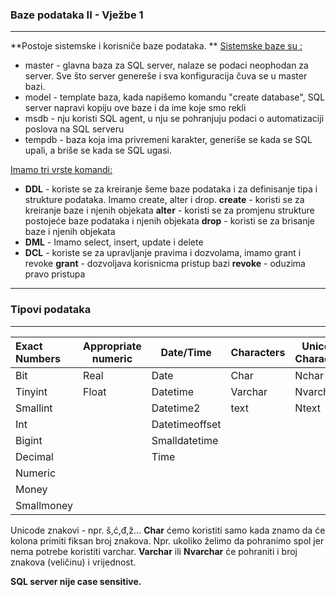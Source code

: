 ### Baze podataka II - Vježbe 1

<hr>

**Postoje sistemske i korisniče baze podataka. **
<u>Sistemske baze su :</u> 

- master - glavna baza za SQL server, nalaze se podaci neophodan za server. Sve što server genereše i sva konfiguracija čuva se u master bazi.
- model - template baza, kada napišemo komandu "create database", SQL server napravi kopiju ove baze i da ime koje smo rekli
- msdb - nju koristi SQL agent, u nju se pohranjuju podaci o automatizaciji poslova na SQL serveru
- tempdb - baza koja ima privremeni karakter, generiše se kada se SQL upali, a briše se kada se SQL ugasi. 

<u>Imamo tri vrste komandi:</u> 

- **DDL** - koriste se za kreiranje šeme baze podataka i za definisanje tipa i strukture podataka. Imamo create, alter i drop. 
  	**create** - koristi se za kreiranje baze i njenih objekata
  	**alter** - koristi se za promjenu strukture postojeće baze podataka i njenih objekata
  	**drop** - koristi se za brisanje baze i njenih objekata
- **DML** - Imamo select, insert, update i delete
- **DCL** - koriste se za upravljanje pravima i dozvolama, imamo grant i revoke
  	**grant** - dozvoljava korisnicma pristup bazi
  	**revoke** - oduzima pravo pristupa 

<hr>

### Tipovi podataka

<hr>

| Exact Numbers | Appropriate numeric | Date/Time      | Characters | Unicode Characters | BInary    | Others           |
| :------------ | ------------------- | -------------- | ---------- | ------------------ | --------- | ---------------- |
| Bit           | Real                | Date           | Char       | Nchar              | Binary    | Cursor           |
| Tinyint       | Float               | Datetime       | Varchar    | Nvarchar           | Image     | Hierarchyid      |
| Smallint      |                     | Datetime2      | text       | Ntext              | Varbinary | Sql_variant      |
| Int           |                     | Datetimeoffset |            |                    |           | Table            |
| Bigint        |                     | Smalldatetime  |            |                    |           | Rowversion       |
| Decimal       |                     | Time           |            |                    |           | Uniqueidentifier |
| Numeric       |                     |                |            |                    |           | Xml              |
| Money         |                     |                |            |                    |           | Spatial          |
| Smallmoney    |                     |                |            |                    |           | geography        |

Unicode znakovi - npr. š,ć,đ,ž...
**Char** ćemo koristiti samo kada znamo da će kolona primiti fiksan broj znakova. Npr. ukoliko želimo da pohranimo spol jer nema potrebe koristiti varchar. **Varchar** ili **Nvarchar** će pohraniti i broj znakova (veličinu) i vrijednost. 

**SQL server nije case sensitive.**

